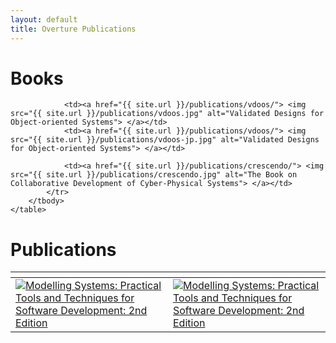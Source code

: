 ```yaml
---
layout: default
title: Overture Publications
---
```

# Books

 <table>
        <thead>
            <tr>
                <th></th>
                <th></th>
            </tr>
        </thead>
        <tbody>
            <tr>
                <td><a href="{{ site.url }}/publications/ms2/"> <img src="{{ site.url }}/publications/ms2.jpg" alt="Modelling Systems: Practical Tools and Techniques for Software Development: 2nd Edition"> </a></td>
				<td><a href="{{ site.url }}/publications/ms2/"> <img src="{{ site.url }}/publications/ms2-jp.jpg" alt="Modelling Systems: Practical Tools and Techniques for Software Development: 2nd Edition"> </a></td>
 
				<td><a href="{{ site.url }}/publications/vdoos/"> <img src="{{ site.url }}/publications/vdoos.jpg" alt="Validated Designs for Object-oriented Systems"> </a></td>
				<td><a href="{{ site.url }}/publications/vdoos/"> <img src="{{ site.url }}/publications/vdoos-jp.jpg" alt="Validated Designs for Object-oriented Systems"> </a></td>
				
				<td><a href="{{ site.url }}/publications/crescendo/"> <img src="{{ site.url }}/publications/crescendo.jpg" alt="The Book on Collaborative Development of Cyber-Physical Systems"> </a></td>
            </tr>
        </tbody>
    </table>


# Publications



<script src="http://bibbase.org/show?bib=http://lausdahl.github.io/overturetool.github.io/contributors/overtureweb.bib&jsonp=1"></script> 




